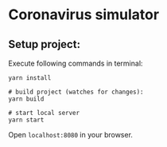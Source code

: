# Coronavirus simulator

## Setup project:

Execute following commands in terminal:
```shell
yarn install

# build project (watches for changes):
yarn build

# start local server
yarn start

```
Open `localhost:8080` in your browser.
